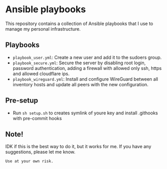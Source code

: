 # Ansible playbooks

This repository contains a collection of Ansible playbooks that I use to manage my personal infrastructure.

## Playbooks

- `playbook_user.yml`: Create a new user and add it to the sudoers group.
- `playbook_secure.yml`: Secure the server by disabling root login, password authentication, adding a firewall with allowed only ssh, https and allowed cloudflare ips.
- `playbook_wireguard.yml`: Install and configure WireGuard between all inventory hosts and update all peers with the new configuration.

## Pre-setup
- Run `sh setup.sh` to creates symlink of youre key and install .githooks with pre-commit hooks


## Note!
IDK if this is the best way to do it, but it works for me. If you have any suggestions, please let me know.

`Use at your own risk.`